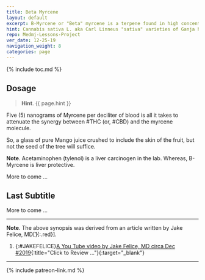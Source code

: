 ```yaml
---
title: Beta Myrcene
layout: default
excerpt: B-Myrcene or "Beta" myrcene is a terpene found in high concentrations within the fruit of the mango tree (mangoes), in lemon grass, and in the flowers of certain subspecies of the Cannabis plant ...
hint: Cannabis sativa L. aka Carl Linneus "sativa" varieties of Ganja have the highest levels of Beta myrcene among the other terpenes and cannabinoids in their trichomes.
repo: Medmj-Lessons-Project
ver_date: 12-25-19
navigation_weight: 8
categories: page
---
```

{% include toc.md %}

## Dosage

> **Hint**. {{ page.hint }}

Five (5) nanograms of Myrcene per deciliter of blood is all it takes to attenuate the synergy between #THC (or, #CBD) and the myrcene molecule.

So, a glass of pure Mango juice crushed to include the skin of the fruit, but not the seed of the tree will suffice.

**Note**. Acetaminophen (tylenol) is a liver carcinogen in the lab. Whereas, B-Myrcene is liver protective.

More to come ...

## Last Subtitle

More to come ...

***

**Note**. The above synopsis was derived from an article written by Jake Felice, MD[[1](#JAKEFELICE){:.red}].

1. {:#JAKEFELICE}[A You Tube video by Jake Felice, MD circa Dec #2019](https://youtu.be/BGfHmM5Og3w){:title="Click to Review ..."}{:target="_blank"}

***

{% include patreon-link.md %}
